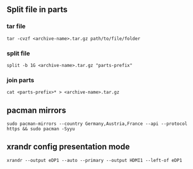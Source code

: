 
## Split file in parts
### tar file
```
tar -cvzf <archive-name>.tar.gz path/to/file/folder
```
### split file
```
split -b 1G <archive-name>.tar.gz "parts-prefix"
```

### join parts
```
cat <parts-prefix>* > <archive-name>.tar.gz
```



## pacman mirrors 
```
sudo pacman-mirrors --country Germany,Austria,France --api --protocol https && sudo pacman -Syyu
```

## xrandr config presentation mode
```
xrandr --output eDP1 --auto --primary --output HDMI1 --left-of eDP1
```
